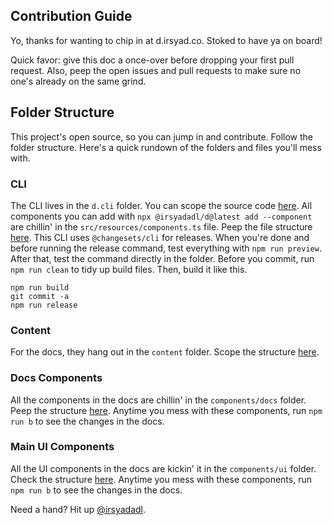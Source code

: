 ## Contribution Guide

Yo, thanks for wanting to chip in at d.irsyad.co. Stoked to have ya on board!

Quick favor: give this doc a once-over before dropping your first pull request. Also, peep the open issues and pull requests to make sure no one's already on the same grind.

## Folder Structure
This project's open source, so you can jump in and contribute. Follow the folder structure. Here's a quick rundown of the folders and files you'll mess with.

### CLI
The CLI lives in the `d.cli` folder. You can scope the source code [here](https://github.com/irsyadadl/d.cli). All components you can add with `npx @irsyadadl/d@latest add --component` are chillin' in the `src/resources/components.ts` file. Peep the file structure [here](https://github.com/irsyadadl/d.cli/blob/main/src/resources/components.ts). This CLI uses `@changesets/cli` for releases. When you're done and before running the release command, test everything with `npm run preview`. After that, test the command directly in the folder. Before you commit, run `npm run clean` to tidy up build files. Then, build it like this.

```
npm run build
git commit -a
npm run release
```

### Content
For the docs, they hang out in the `content` folder. Scope the structure [here](https://github.com/irsyadadl/d./tree/main/content/docs).

### Docs Components
All the components in the docs are chillin' in the `components/docs` folder. Peep the structure [here](https://github.com/irsyadadl/d./tree/main/components/docs). Anytime you mess with these components, run `npm run b` to see the changes in the docs.

### Main UI Components
All the UI components in the docs are kickin' it in the `components/ui` folder. Check the structure [here](https://github.com/irsyadadl/d./tree/main/components/ui). Anytime you mess with these components, run `npm run b` to see the changes in the docs.

Need a hand? Hit up [@irsyadadl](https://twitter.com/irsyadadl).
